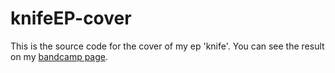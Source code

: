 # knifeEP-cover

This is the source code for the cover of my ep 'knife'. 
You can see the result on my [bandcamp page](http://6160.bandcamp.com).
